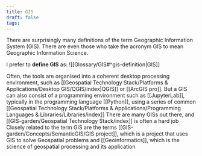 ```yaml
---
title: GIS
draft: false
tags:
---
```

There are surprisingly many definitions of the term Geographic Information System (GIS). There are even those who take the acronym GIS to mean Geographic Information Science. 

I prefer to **define GIS** as:
![[Glossary/GIS#^gis-definition|GIS]]


Often, the tools are organised into a coherent desktop processing environment, such as [[Geospatial Technology Stack/Platforms & Applications/Desktop GIS/QGIS/index|QGIS]] or [[ArcGIS pro]]. But a GIS can also consist of a programming environment such as [[JupyterLab]], typically in the programming language [[Python]], using a series of common [[Geospatial Technology Stack/Platforms & Applications/Programming Languages & Libraries/Libraries/index]]
There are many GISs out there, and [[GIS-garden/Geospatial Technology Stack/index]] is often a hard job
Closely related to the term GIS are the terms [[GIS-garden/Concepts/SemanticGIS/GIS project]], which is a project that uses GIS to solve Geospatial problems and [[Geoinformatics]], which is the science of geospatial processing and its application